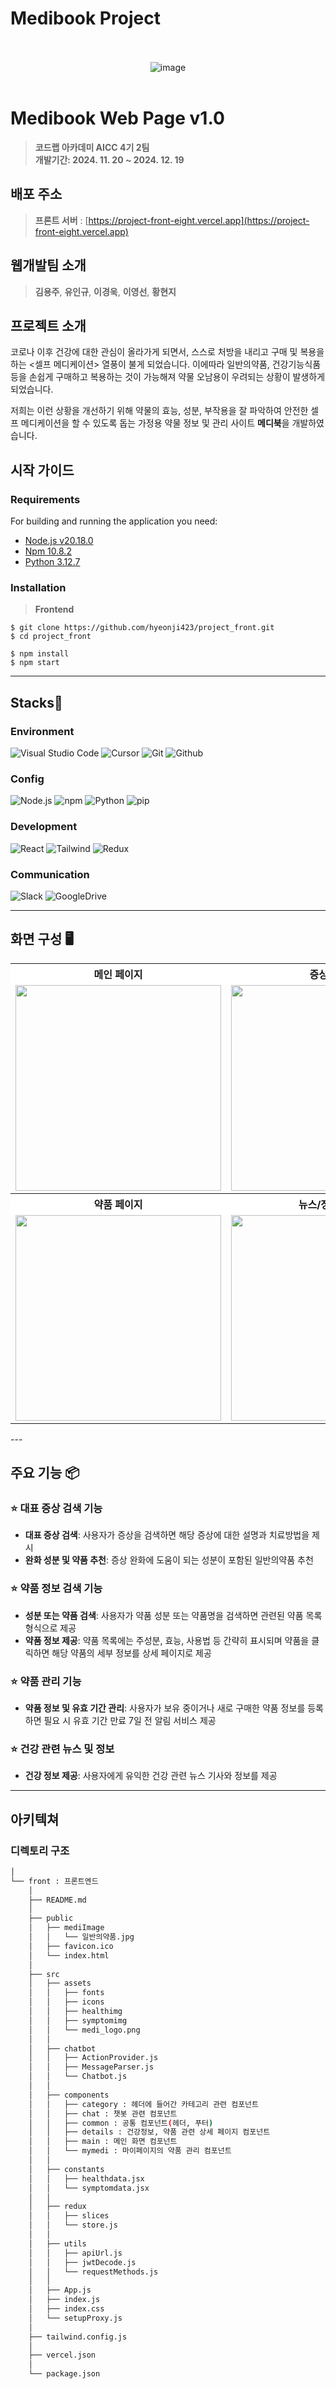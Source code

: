 # Medibook Project
<div align="center" margin="20px 0">
  <br/><br/>
    <img alt="image" src="https://github.com/hyeonji423/project_front/blob/main/src/assets/medi_logo.png?raw=true">
  <br/><br/>
</div>


# Medibook Web Page v1.0
> **코드랩 아카데미 AICC 4기 2팀** <br/> **개발기간: 2024. 11. 20 ~ 2024. 12. 19**<br/>
## 배포 주소
> **프론트 서버** : [https://project-front-eight.vercel.app](https://project-front-eight.vercel.app)<br>


## 웹개발팀 소개
> **김용주**, **유인규**, **이경욱**, **이영선**, **황현지**


## 프로젝트 소개
코로나 이후 건강에 대한 관심이 올라가게 되면서, 스스로 처방을 내리고 구매 및 복용을 하는 <셀프 메디케이션> 열풍이 불게 되었습니다. 이에따라 일반의약품, 건강기능식품 등을 손쉽게 구매하고 복용하는 것이 가능해져 약물 오남용이 우려되는 상황이 발생하게 되었습니다.

저희는 이런 상황을 개선하기 위해 약물의 효능, 성분, 부작용을 잘 파악하여 안전한 셀프 메디케이션을 할 수 있도록 돕는 가정용 약물 정보 및 관리 사이트 **메디북**을 개발하였습니다.


## 시작 가이드
### Requirements
For building and running the application you need:
- [Node.js v20.18.0](https://nodejs.org/ko/download/package-manager)
- [Npm 10.8.2](https://www.npmjs.com/package/npm/v/9.2.0)
- [Python 3.12.7](https://www.python.org/downloads/windows/)
### Installation
> **Frontend**
``` Frontend
$ git clone https://github.com/hyeonji423/project_front.git
$ cd project_front
```
```
$ npm install
$ npm start
```

---
## Stacks💊
### Environment
![Visual Studio Code](https://img.shields.io/badge/Visual%20Studio%20Code-007ACC?style=for-the-badge&logo=Visual%20Studio%20Code&logoColor=white)
![Cursor](https://img.shields.io/badge/Cursor-000000?style=for-the-badge&logo=Cursor&logoColor=white)
![Git](https://img.shields.io/badge/Git-F05032?style=for-the-badge&logo=Git&logoColor=white)
![Github](https://img.shields.io/badge/GitHub-181717?style=for-the-badge&logo=GitHub&logoColor=white)

### Config
![Node.js](https://img.shields.io/badge/Node.js-339933?style=for-the-badge&logo=Node.js&logoColor=white)
![npm](https://img.shields.io/badge/npm-CB3837?style=for-the-badge&logo=npm&logoColor=white)
![Python](https://img.shields.io/badge/Python-3776AB?style=for-the-badge&logo=Python&logoColor=white)
![pip](https://img.shields.io/badge/pip-3776AB?style=for-the-badge&logo=pip&logoColor=white)

### Development
![React](https://img.shields.io/badge/React-20232A?style=for-the-badge&logo=react&logoColor=61DAFB)
![Tailwind](https://img.shields.io/badge/tailwindcss-06B6D4?style=for-the-badge&logo=tailwindcss&logoColor=white)
![Redux](https://img.shields.io/badge/redux-764ABC?style=for-the-badge&logo=redux&logoColor=white)

### Communication
![Slack](https://img.shields.io/badge/Slack-4A154B?style=for-the-badge&logo=Slack&logoColor=white)
![GoogleDrive](https://img.shields.io/badge/GoogleDrive-4285F4?style=for-the-badge&logo=GoogleDrive&logoColor=white)


---
## 화면 구성 🖥
<table>
  <tr>
    <th style="background-color: #fff; text-align: center;">메인 페이지</th>
    <th style="background-color: #fff; text-align: center;">증상 페이지</th>
  </tr>
  <tr>
    <td><img width="329" src="https://github.com/hyeonji423/project_front/blob/main/src/assets/github/%EC%BA%A1%EC%B2%98.JPG"/></td>
    <td><img width="329" src="https://github.com/hyeonji423/project_front/blob/main/src/assets/github/%EC%BA%A1%EC%B2%981.JPG"/></td>
  </tr>
  <tr>
    <th style="background-color: #fff; text-align: center;">약품 페이지</th>
    <th style="background-color: #fff; text-align: center;">뉴스/정보 페이지</th>
  </tr>
  <tr>
    <td><img width="329" src="https://github.com/hyeonji423/project_front/blob/main/src/assets/github/%EC%BA%A1%EC%B2%982.JPG"/></td>
    <td><img width="329" src="https://github.com/hyeonji423/project_front/blob/main/src/assets/github/%EC%BA%A1%EC%B2%983.JPG"/></td>
  </tr>
</table>
---


## 주요 기능 📦
### ⭐ 대표 증상 검색 기능
* **대표 증상 검색**: 사용자가 증상을 검색하면 해당 증상에 대한 설명과 치료방법을 제시 <br>
* **완화 성분 및 약품 추천**: 증상 완화에 도움이 되는 성분이 포함된 일반의약품 추천

### ⭐ 약품 정보 검색 기능
* **성분 또는 약품 검색**: 사용자가 약품 성분 또는 약품명을 검색하면 관련된 약품 목록 형식으로 제공 <br>
* **약품 정보 제공**: 약품 목록에는 주성분, 효능, 사용법 등 간략히 표시되며 약품을 클릭하면 해당 약품의 세부 정보를 상세 페이지로 제공

### ⭐ 약품 관리 기능
* **약품 정보 및 유효 기간 관리**: 사용자가 보유 중이거나 새로 구매한 약품 정보를 등록하면 필요 시 유효 기간 만료 7일 전 알림 서비스 제공

### ⭐ 건강 관련 뉴스 및 정보
* **건강 정보 제공**: 사용자에게 유익한 건강 관련 뉴스 기사와 정보를 제공


---
## 아키텍쳐
### 디렉토리 구조
```bash
│
└── front : 프론트엔드
    │
    ├── README.md
    │
    ├── public
    │   ├── mediImage
    │   │   └── 일반의약품.jpg
    │   ├── favicon.ico
    │   └── index.html
    │
    ├── src
    │   ├── assets
    │   │   ├── fonts
    │   │   ├── icons
    │   │   ├── healthimg
    │   │   ├── symptomimg
    │   │   └── medi_logo.png
    │   │
    │   ├── chatbot
    │   │   ├── ActionProvider.js
    │   │   ├── MessageParser.js
    │   │   └── Chatbot.js
    │   │
    │   ├── components
    │   │   ├── category : 헤더에 들어간 카테고리 관련 컴포넌트
    │   │   ├── chat : 챗봇 관련 컴포넌트
    │   │   ├── common : 공통 컴포넌트(헤더, 푸터)
    │   │   ├── details : 건강정보, 약품 관련 상세 페이지 컴포넌트
    │   │   ├── main : 메인 화면 컴포넌트
    │   │   └── mymedi : 마이페이지의 약품 관리 컴포넌트
    │   │
    │   ├── constants
    │   │   ├── healthdata.jsx
    │   │   └── symptomdata.jsx
    │   │
    │   ├── redux
    │   │   ├── slices
    │   │   └── store.js
    │   │
    │   ├── utils
    │   │   ├── apiUrl.js
    │   │   ├── jwtDecode.js
    │   │   └── requestMethods.js
    │   │
    │   ├── App.js
    │   ├── index.js
    │   ├── index.css
    │   └── setupProxy.js
    │
    ├── tailwind.config.js
    │
    ├── vercel.json
    │
    └── package.json

```
